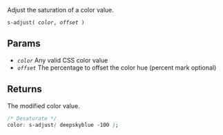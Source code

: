 <!--{

"title": "s-adjust()"

}-->

Adjust the saturation of a color value.

<code>s-adjust( *color*, *offset* )</code>

## Params

* *`color`* Any valid CSS color value
* *`offset`* The percentage to offset the color hue (percent mark optional)

## Returns

The modified color value.

```css
/* Desaturate */
color: s-adjust( deepskyblue -100 );
```
